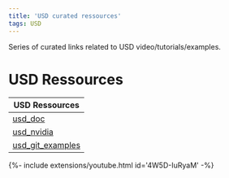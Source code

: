 ```yaml
---
title: 'USD curated ressources'
tags: USD
---
```


Series of curated links related to USD video/tutorials/examples. <!--more-->

# USD Ressources

| USD Ressources |
| --- |
|	[usd_doc](https://graphics.pixar.com/usd/docs/index.html)
|	[usd_nvidia](https://developer.nvidia.com/usd/tutorials)
|	[usd_git_examples](https://github.com/ColinKennedy/USD-Cookbook) |


{%- include extensions/youtube.html id='4W5D-IuRyaM' -%}



